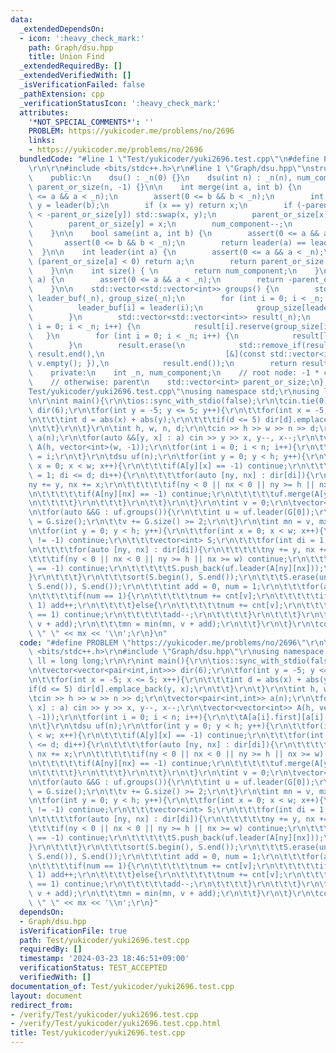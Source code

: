 ```yaml
---
data:
  _extendedDependsOn:
  - icon: ':heavy_check_mark:'
    path: Graph/dsu.hpp
    title: Union Find
  _extendedRequiredBy: []
  _extendedVerifiedWith: []
  _isVerificationFailed: false
  _pathExtension: cpp
  _verificationStatusIcon: ':heavy_check_mark:'
  attributes:
    '*NOT_SPECIAL_COMMENTS*': ''
    PROBLEM: https://yukicoder.me/problems/no/2696
    links:
    - https://yukicoder.me/problems/no/2696
  bundledCode: "#line 1 \"Test/yukicoder/yuki2696.test.cpp\"\n#define PROBLEM \"https://yukicoder.me/problems/no/2696\"\
    \r\n\r\n#include <bits/stdc++.h>\r\n#line 1 \"Graph/dsu.hpp\"\nstruct dsu {\n\
    \    public:\n    dsu() : _n(0) {}\n    dsu(int n) : _n(n), num_component(n),\
    \ parent_or_size(n, -1) {}\n\n    int merge(int a, int b) {\n        assert(0\
    \ <= a && a < _n);\n        assert(0 <= b && b < _n);\n        int x = leader(a),\
    \ y = leader(b);\n        if (x == y) return x;\n        if (-parent_or_size[x]\
    \ < -parent_or_size[y]) std::swap(x, y);\n        parent_or_size[x] += parent_or_size[y];\n\
    \        parent_or_size[y] = x;\n        num_component--;\n        return x;\n\
    \    }\n\n    bool same(int a, int b) {\n        assert(0 <= a && a < _n);\n \
    \       assert(0 <= b && b < _n);\n        return leader(a) == leader(b);\n  \
    \  }\n\n    int leader(int a) {\n        assert(0 <= a && a < _n);\n        if\
    \ (parent_or_size[a] < 0) return a;\n        return parent_or_size[a] = leader(parent_or_size[a]);\n\
    \    }\n\n    int size() { \n        return num_component;\n    }\n\n    int size(int\
    \ a) {\n        assert(0 <= a && a < _n);\n        return -parent_or_size[leader(a)];\n\
    \    }\n\n    std::vector<std::vector<int>> groups() {\n        std::vector<int>\
    \ leader_buf(_n), group_size(_n);\n        for (int i = 0; i < _n; i++) {\n  \
    \          leader_buf[i] = leader(i);\n            group_size[leader_buf[i]]++;\n\
    \        }\n        std::vector<std::vector<int>> result(_n);\n        for (int\
    \ i = 0; i < _n; i++) {\n            result[i].reserve(group_size[i]);\n     \
    \   }\n        for (int i = 0; i < _n; i++) {\n            result[leader_buf[i]].push_back(i);\n\
    \        }\n        result.erase(\n            std::remove_if(result.begin(),\
    \ result.end(),\n                           [&](const std::vector<int>& v) { return\
    \ v.empty(); }),\n            result.end());\n        return result;\n    }\n\n\
    \    private:\n    int _n, num_component;\n    // root node: -1 * component size\n\
    \    // otherwise: parent\n    std::vector<int> parent_or_size;\n};\n#line 5 \"\
    Test/yukicoder/yuki2696.test.cpp\"\nusing namespace std;\r\nusing ll = long long;\r\
    \n\r\nint main(){\r\n\tios::sync_with_stdio(false);\r\n\tcin.tie(0);\r\n\tvector<vector<pair<int,int>>>\
    \ dir(6);\r\n\tfor(int y = -5; y <= 5; y++){\r\n\t\tfor(int x = -5; x <= 5; x++){\r\
    \n\t\t\tint d = abs(x) + abs(y);\r\n\t\t\tif(d <= 5) dir[d].emplace_back(y, x);\r\
    \n\t\t}\r\n\t}\r\n\tint h, w, n, d;\r\n\tcin >> h >> w >> n >> d;\r\n\tvector<pair<int,int>>\
    \ a(n);\r\n\tfor(auto &&[y, x] : a) cin >> y >> x, y--, x--;\r\n\tvector<vector<int>>\
    \ A(h, vector<int>(w, -1));\r\n\tfor(int i = 0; i < n; i++){\r\n\t\tA[a[i].first][a[i].second]\
    \ = i;\r\n\t}\r\n\tdsu uf(n);\r\n\tfor(int y = 0; y < h; y++){\r\n\t\tfor(int\
    \ x = 0; x < w; x++){\r\n\t\t\tif(A[y][x] == -1) continue;\r\n\t\t\tfor(int di\
    \ = 1; di <= d; di++){\r\n\t\t\t\tfor(auto [ny, nx] : dir[di]){\r\n\t\t\t\t\t\
    ny += y, nx += x;\r\n\t\t\t\t\tif(ny < 0 || nx < 0 || ny >= h || nx >= w) continue;\r\
    \n\t\t\t\t\tif(A[ny][nx] == -1) continue;\r\n\t\t\t\t\tuf.merge(A[y][x], A[ny][nx]);\r\
    \n\t\t\t\t}\r\n\t\t\t}\r\n\t\t}\r\n\t}\r\n\tint v = 0;\r\n\tvector<int> cnt(n);\r\
    \n\tfor(auto &&G : uf.groups()){\r\n\t\tint u = uf.leader(G[0]);\r\n\t\tcnt[u]\
    \ = G.size();\r\n\t\tv += G.size() >= 2;\r\n\t}\r\n\tint mn = v, mx = v;\r\n\r\
    \n\tfor(int y = 0; y < h; y++){\r\n\t\tfor(int x = 0; x < w; x++){\r\n\t\t\tif(A[y][x]\
    \ != -1) continue;\r\n\t\t\tvector<int> S;\r\n\t\t\tfor(int di = 1; di <= d; di++){\r\
    \n\t\t\t\tfor(auto [ny, nx] : dir[di]){\r\n\t\t\t\t\tny += y, nx += x;\r\n\t\t\
    \t\t\tif(ny < 0 || nx < 0 || ny >= h || nx >= w) continue;\r\n\t\t\t\t\tif(A[ny][nx]\
    \ == -1) continue;\r\n\t\t\t\t\tS.push_back(uf.leader(A[ny][nx]));\r\n\t\t\t\t\
    }\r\n\t\t\t}\r\n\t\t\tsort(S.begin(), S.end());\r\n\t\t\tS.erase(unique(S.begin(),\
    \ S.end()), S.end());\r\n\t\t\tint add = 0, num = 1;\r\n\t\t\tfor(auto &&v : S){\r\
    \n\t\t\t\tif(num == 1){\r\n\t\t\t\t\tnum += cnt[v];\r\n\t\t\t\t\tif(cnt[v] ==\
    \ 1) add++;\r\n\t\t\t\t}else{\r\n\t\t\t\t\tnum += cnt[v];\r\n\t\t\t\t\tif(cnt[v]\
    \ == 1) continue;\r\n\t\t\t\t\tadd--;\r\n\t\t\t\t}\r\n\t\t\t}\r\n\t\t\tmx = max(mx,\
    \ v + add);\r\n\t\t\tmn = min(mn, v + add);\r\n\t\t}\r\n\t}\r\n\tcout << mn <<\
    \ \" \" << mx << '\\n';\r\n}\n"
  code: "#define PROBLEM \"https://yukicoder.me/problems/no/2696\"\r\n\r\n#include\
    \ <bits/stdc++.h>\r\n#include \"Graph/dsu.hpp\"\r\nusing namespace std;\r\nusing\
    \ ll = long long;\r\n\r\nint main(){\r\n\tios::sync_with_stdio(false);\r\n\tcin.tie(0);\r\
    \n\tvector<vector<pair<int,int>>> dir(6);\r\n\tfor(int y = -5; y <= 5; y++){\r\
    \n\t\tfor(int x = -5; x <= 5; x++){\r\n\t\t\tint d = abs(x) + abs(y);\r\n\t\t\t\
    if(d <= 5) dir[d].emplace_back(y, x);\r\n\t\t}\r\n\t}\r\n\tint h, w, n, d;\r\n\
    \tcin >> h >> w >> n >> d;\r\n\tvector<pair<int,int>> a(n);\r\n\tfor(auto &&[y,\
    \ x] : a) cin >> y >> x, y--, x--;\r\n\tvector<vector<int>> A(h, vector<int>(w,\
    \ -1));\r\n\tfor(int i = 0; i < n; i++){\r\n\t\tA[a[i].first][a[i].second] = i;\r\
    \n\t}\r\n\tdsu uf(n);\r\n\tfor(int y = 0; y < h; y++){\r\n\t\tfor(int x = 0; x\
    \ < w; x++){\r\n\t\t\tif(A[y][x] == -1) continue;\r\n\t\t\tfor(int di = 1; di\
    \ <= d; di++){\r\n\t\t\t\tfor(auto [ny, nx] : dir[di]){\r\n\t\t\t\t\tny += y,\
    \ nx += x;\r\n\t\t\t\t\tif(ny < 0 || nx < 0 || ny >= h || nx >= w) continue;\r\
    \n\t\t\t\t\tif(A[ny][nx] == -1) continue;\r\n\t\t\t\t\tuf.merge(A[y][x], A[ny][nx]);\r\
    \n\t\t\t\t}\r\n\t\t\t}\r\n\t\t}\r\n\t}\r\n\tint v = 0;\r\n\tvector<int> cnt(n);\r\
    \n\tfor(auto &&G : uf.groups()){\r\n\t\tint u = uf.leader(G[0]);\r\n\t\tcnt[u]\
    \ = G.size();\r\n\t\tv += G.size() >= 2;\r\n\t}\r\n\tint mn = v, mx = v;\r\n\r\
    \n\tfor(int y = 0; y < h; y++){\r\n\t\tfor(int x = 0; x < w; x++){\r\n\t\t\tif(A[y][x]\
    \ != -1) continue;\r\n\t\t\tvector<int> S;\r\n\t\t\tfor(int di = 1; di <= d; di++){\r\
    \n\t\t\t\tfor(auto [ny, nx] : dir[di]){\r\n\t\t\t\t\tny += y, nx += x;\r\n\t\t\
    \t\t\tif(ny < 0 || nx < 0 || ny >= h || nx >= w) continue;\r\n\t\t\t\t\tif(A[ny][nx]\
    \ == -1) continue;\r\n\t\t\t\t\tS.push_back(uf.leader(A[ny][nx]));\r\n\t\t\t\t\
    }\r\n\t\t\t}\r\n\t\t\tsort(S.begin(), S.end());\r\n\t\t\tS.erase(unique(S.begin(),\
    \ S.end()), S.end());\r\n\t\t\tint add = 0, num = 1;\r\n\t\t\tfor(auto &&v : S){\r\
    \n\t\t\t\tif(num == 1){\r\n\t\t\t\t\tnum += cnt[v];\r\n\t\t\t\t\tif(cnt[v] ==\
    \ 1) add++;\r\n\t\t\t\t}else{\r\n\t\t\t\t\tnum += cnt[v];\r\n\t\t\t\t\tif(cnt[v]\
    \ == 1) continue;\r\n\t\t\t\t\tadd--;\r\n\t\t\t\t}\r\n\t\t\t}\r\n\t\t\tmx = max(mx,\
    \ v + add);\r\n\t\t\tmn = min(mn, v + add);\r\n\t\t}\r\n\t}\r\n\tcout << mn <<\
    \ \" \" << mx << '\\n';\r\n}"
  dependsOn:
  - Graph/dsu.hpp
  isVerificationFile: true
  path: Test/yukicoder/yuki2696.test.cpp
  requiredBy: []
  timestamp: '2024-03-23 18:46:51+09:00'
  verificationStatus: TEST_ACCEPTED
  verifiedWith: []
documentation_of: Test/yukicoder/yuki2696.test.cpp
layout: document
redirect_from:
- /verify/Test/yukicoder/yuki2696.test.cpp
- /verify/Test/yukicoder/yuki2696.test.cpp.html
title: Test/yukicoder/yuki2696.test.cpp
---
```

